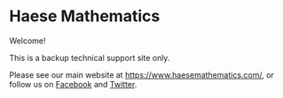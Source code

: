 # Haese Mathematics

Welcome!

This is a backup technical support site only.

Please see our main website at <https://www.haesemathematics.com/>, or follow
us on [Facebook](https://www.facebook.com/HaeseMathematics) and
[Twitter](https://twitter.com/haesemaths).
